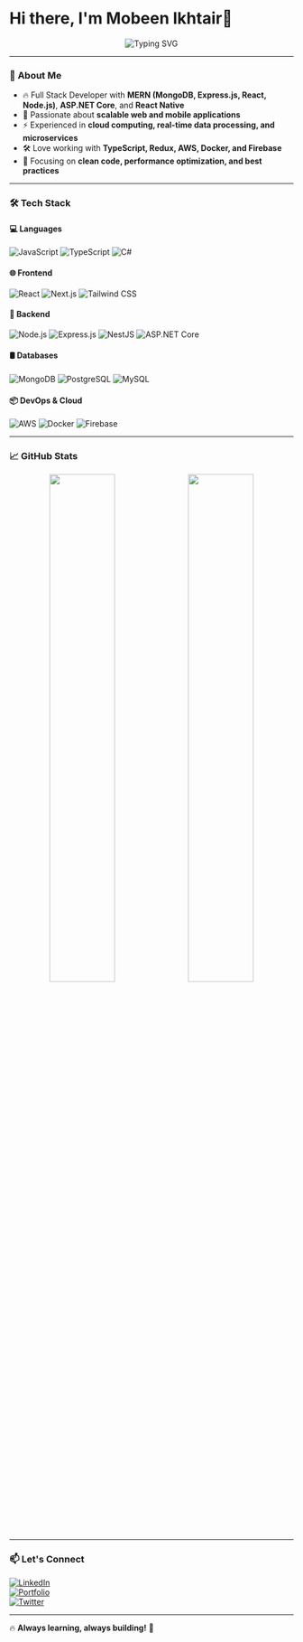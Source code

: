 <h1>Hi there, I'm Mobeen  Ikhtair👋</h1>

<p align="center">
  <img src="https://readme-typing-svg.herokuapp.com?font=Fira+Code&weight=600&size=22&duration=4000&pause=500&color=36BCF7&center=true&vCenter=true&multiline=true&width=600&height=90&lines=Full+Stack+Developer;MERN+%7C+ASP.NET+Core+%7C+React+Native;Building+Scalable+Web+%26+Mobile+Apps" alt="Typing SVG">

</p>

---

### 🚀 **About Me**
- 🔥 Full Stack Developer with **MERN (MongoDB, Express.js, React, Node.js)**, **ASP.NET Core**, and **React Native**
- 🎯 Passionate about **scalable web and mobile applications**
- ⚡ Experienced in **cloud computing, real-time data processing, and microservices**
- 🛠️ Love working with **TypeScript, Redux, AWS, Docker, and Firebase**
- 🎨 Focusing on **clean code, performance optimization, and best practices**

---

### 🛠️ **Tech Stack**
#### **💻 Languages**
![JavaScript](https://img.shields.io/badge/-JavaScript-F7DF1E?style=flat&logo=javascript&logoColor=black)
![TypeScript](https://img.shields.io/badge/-TypeScript-3178C6?style=flat&logo=typescript&logoColor=white)
![C#](https://img.shields.io/badge/-C%23-239120?style=flat&logo=c-sharp&logoColor=white)

#### **🌐 Frontend**
![React](https://img.shields.io/badge/-React-61DAFB?style=flat&logo=react&logoColor=black)
![Next.js](https://img.shields.io/badge/-Next.js-000000?style=flat&logo=next.js)
![Tailwind CSS](https://img.shields.io/badge/-TailwindCSS-38B2AC?style=flat&logo=tailwind-css&logoColor=white)

#### **🔧 Backend**
![Node.js](https://img.shields.io/badge/-Node.js-339933?style=flat&logo=node.js&logoColor=white)
![Express.js](https://img.shields.io/badge/-Express.js-000000?style=flat&logo=express)
![NestJS](https://img.shields.io/badge/-NestJS-E0234E?style=flat&logo=nestjs&logoColor=white)
![ASP.NET Core](https://img.shields.io/badge/-ASP.NET_Core-512BD4?style=flat&logo=dotnet&logoColor=white)

#### **🛢️ Databases**
![MongoDB](https://img.shields.io/badge/-MongoDB-47A248?style=flat&logo=mongodb&logoColor=white)
![PostgreSQL](https://img.shields.io/badge/-PostgreSQL-336791?style=flat&logo=postgresql&logoColor=white)
![MySQL](https://img.shields.io/badge/-MySQL-4479A1?style=flat&logo=mysql&logoColor=white)

#### **📦 DevOps & Cloud**
![AWS](https://img.shields.io/badge/-AWS-232F3E?style=flat&logo=amazon-aws&logoColor=white)
![Docker](https://img.shields.io/badge/-Docker-2496ED?style=flat&logo=docker&logoColor=white)
![Firebase](https://img.shields.io/badge/-Firebase-FFCA28?style=flat&logo=firebase&logoColor=black)

---

### 📈 **GitHub Stats**
<p align="center">
  <img src="https://github-readme-streak-stats.herokuapp.com/?user=MobeenIkhtiar&theme=react&hide_border=true" width="48%">
  <img src="https://github-readme-stats.vercel.app/api?username=MobeenIkhtiar&show_icons=true&theme=react&hide_border=true" width="48%">
</p>

---

### 📫 **Let's Connect**
[![LinkedIn](https://img.shields.io/badge/-LinkedIn-0A66C2?style=flat&logo=linkedin&logoColor=white)](https://linkedin.com/in/your-profile)  
[![Portfolio](https://img.shields.io/badge/-Portfolio-000000?style=flat&logo=vercel&logoColor=white)](https://yourportfolio.com)  
[![Twitter](https://img.shields.io/badge/-Twitter-1DA1F2?style=flat&logo=twitter&logoColor=white)](https://twitter.com/yourhandle)

---

🔥 **Always learning, always building!** 🚀

